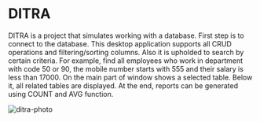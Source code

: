 # DITRA

DITRA is a project that simulates working with a database.
First step is to connect to the database. This desktop application
supports all CRUD operations and filtering/sorting columns. 
Also it is upholded to search by certain criteria. For example, find 
all employees who work in department with code 50 or 90, the mobile
number starts with 555 and their salary is less than 17000.
On the main part of window shows a selected table. Below it, all related 
tables are displayed.
At the end, reports can be generated using COUNT and AVG function.

![ditra-photo](https://user-images.githubusercontent.com/65542523/113618761-68888d00-9658-11eb-91e5-cfdd4b408c3d.png)

